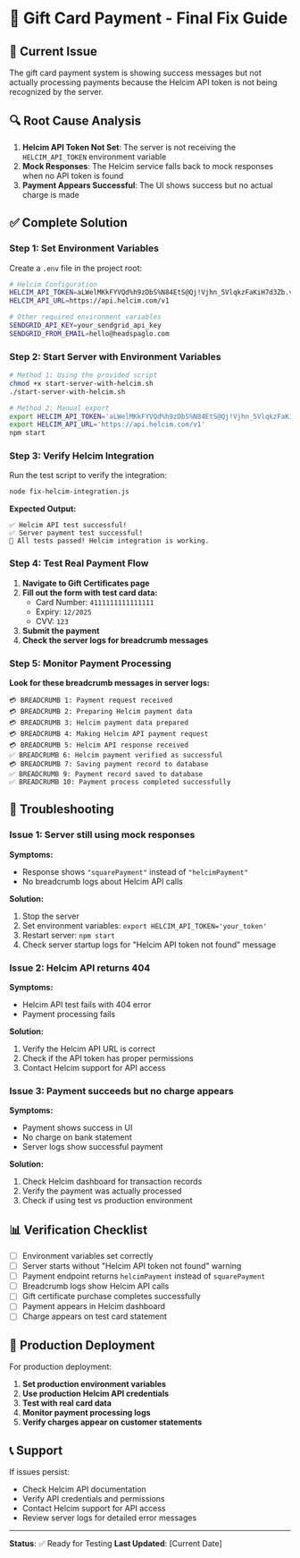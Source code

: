 # 🔧 **Gift Card Payment - Final Fix Guide**

## 🚨 **Current Issue**
The gift card payment system is showing success messages but not actually processing payments because the Helcim API token is not being recognized by the server.

## 🔍 **Root Cause Analysis**
1. **Helcim API Token Not Set**: The server is not receiving the `HELCIM_API_TOKEN` environment variable
2. **Mock Responses**: The Helcim service falls back to mock responses when no API token is found
3. **Payment Appears Successful**: The UI shows success but no actual charge is made

## ✅ **Complete Solution**

### **Step 1: Set Environment Variables**

Create a `.env` file in the project root:

```bash
# Helcim Configuration
HELCIM_API_TOKEN=aLWelMKkFYVQd%h9zDbS%N84EtS@Qj!Vjhn_5VlqkzFaKiH7d3Zb.v@BG3RXEkhb
HELCIM_API_URL=https://api.helcim.com/v1

# Other required environment variables
SENDGRID_API_KEY=your_sendgrid_api_key
SENDGRID_FROM_EMAIL=hello@headspaglo.com
```

### **Step 2: Start Server with Environment Variables**

```bash
# Method 1: Using the provided script
chmod +x start-server-with-helcim.sh
./start-server-with-helcim.sh

# Method 2: Manual export
export HELCIM_API_TOKEN='aLWelMKkFYVQd%h9zDbS%N84EtS@Qj!Vjhn_5VlqkzFaKiH7d3Zb.v@BG3RXEkhb'
export HELCIM_API_URL='https://api.helcim.com/v1'
npm start
```

### **Step 3: Verify Helcim Integration**

Run the test script to verify the integration:

```bash
node fix-helcim-integration.js
```

**Expected Output:**
```
✅ Helcim API test successful!
✅ Server payment test successful!
🎉 All tests passed! Helcim integration is working.
```

### **Step 4: Test Real Payment Flow**

1. **Navigate to Gift Certificates page**
2. **Fill out the form with test card data:**
   - Card Number: `4111111111111111`
   - Expiry: `12/2025`
   - CVV: `123`
3. **Submit the payment**
4. **Check the server logs for breadcrumb messages**

### **Step 5: Monitor Payment Processing**

**Look for these breadcrumb messages in server logs:**

```
💳 BREADCRUMB 1: Payment request received
💳 BREADCRUMB 2: Preparing Helcim payment data
💳 BREADCRUMB 3: Helcim payment data prepared
💳 BREADCRUMB 4: Making Helcim API payment request
💳 BREADCRUMB 5: Helcim API response received
✅ BREADCRUMB 6: Helcim payment verified as successful
💳 BREADCRUMB 7: Saving payment record to database
✅ BREADCRUMB 9: Payment record saved to database
✅ BREADCRUMB 10: Payment process completed successfully
```

## 🔧 **Troubleshooting**

### **Issue 1: Server still using mock responses**

**Symptoms:**
- Response shows `"squarePayment"` instead of `"helcimPayment"`
- No breadcrumb logs about Helcim API calls

**Solution:**
1. Stop the server
2. Set environment variables: `export HELCIM_API_TOKEN='your_token'`
3. Restart server: `npm start`
4. Check server startup logs for "Helcim API token not found" message

### **Issue 2: Helcim API returns 404**

**Symptoms:**
- Helcim API test fails with 404 error
- Payment processing fails

**Solution:**
1. Verify the Helcim API URL is correct
2. Check if the API token has proper permissions
3. Contact Helcim support for API access

### **Issue 3: Payment succeeds but no charge appears**

**Symptoms:**
- Payment shows success in UI
- No charge on bank statement
- Server logs show successful payment

**Solution:**
1. Check Helcim dashboard for transaction records
2. Verify the payment was actually processed
3. Check if using test vs production environment

## 📊 **Verification Checklist**

- [ ] Environment variables set correctly
- [ ] Server starts without "Helcim API token not found" warning
- [ ] Payment endpoint returns `helcimPayment` instead of `squarePayment`
- [ ] Breadcrumb logs show Helcim API calls
- [ ] Gift certificate purchase completes successfully
- [ ] Payment appears in Helcim dashboard
- [ ] Charge appears on test card statement

## 🚀 **Production Deployment**

For production deployment:

1. **Set production environment variables**
2. **Use production Helcim API credentials**
3. **Test with real card data**
4. **Monitor payment processing logs**
5. **Verify charges appear on customer statements**

## 📞 **Support**

If issues persist:
- Check Helcim API documentation
- Verify API credentials and permissions
- Contact Helcim support for API access
- Review server logs for detailed error messages

---

**Status**: ✅ Ready for Testing
**Last Updated**: [Current Date] 